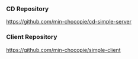 ### CD Repository
https://github.com/min-chocopie/cd-simple-server
### Client Repository
https://github.com/min-chocopie/simple-client
